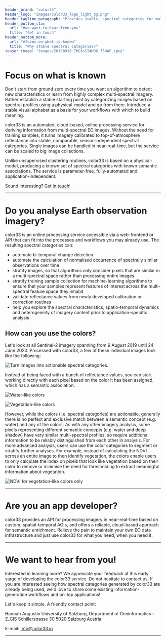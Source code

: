 ```yaml
---
header_brand: "color33"
header_logo: "images/color33_logo_light_bg.png"
header_tagline_paragraph: "Provides stable, spectral categories for multi-spectral Earth observation imagery analysis and applications. Automatically transforms imagery from multiple sensors into transferable, actionable spectral categories in near-real-time. We give you stable color alphabet, you build the vocabulary."
header_button_cta:
  url: "#we-want-to-hear-from-you"
  title: "Get in touch"
header_button_more:
  url: "#focus-on-what-is-known"
  title: "Why stable spectral categories?"
teaser_image: "images/20190918_IMGtoSIAM96_33UWP.jpeg"
---
```


# Focus on what is known

Don't start from ground zero every time you want an algorithm to detect new characteristics or learn from highly complex multi-spectral imagery. Rather establish a stable starting point by categorizing images based on spectral profiles using a physical-model and go from there. Introduce a stable visual alphabet as a basis for your workflows with which to build meaning.

color33 is an automated, cloud-based, online processing service for deriving information from multi-spectral EO images. Without the need for training samples, it turns imagery calibrated to top-of-atmosphere reflectance into stable, comparable, sensor-independent spectral categories. Single images can be handled in near-real-time, but the service can be scaled to big image collections.

Unlike unsupervised clustering routines, color33 is based on a physical-model, producing a known set of spectral categories with known semantic associations. The service is parameter-free, fully-automated and application-independent.

Sound interesting? Get [in touch](#we-want-to-hear-from-you)!

---

# Do you analyse Earth observation imagery?

color33 is an online processing service accessible via a web-frontend or API that can fit into the processes and workflows you may already use. The resulting spectral categories can:

- automate bi-temporal change detection
- automate the calculation of normalised occurrence of spectrally similar observations over time
- stratify images, so that algorithms only consider pixels that are similar in a multi-spectral space rather than processing entire images
- stratify training sample collection for machine-learning algorithms to ensure that your samples represent features of interest across the multi-spectral feature space they inhabit
- validate reflectance values from newly developed calibration or correction routines
- help you explore the spectral characteristics, spatio-temporal dynamics and heterogeneity of imagery content prior to application-specific analysis


## How can you use the colors?

Let's look at all Sentinel-2 imagery spanning from 9 August 2019 until 24 June 2020. Processed with color33, a few of these individual images look like the following:

![Turn images into actionable spectral categories.](/images/workflow_basis.png)

Instead of being faced with a bunch of relfectance values, you can start working directly with each pixel based on the color it has been assigned, which has a semantic association:

![Water-like colors](/images/water_count.png)

![Vegetation-like colors](/images/vegetation_count.png)

However, while the colors (i.e. spectral categories) are actionable, generally there is no perfect and exclusive match between a semantic concept (e.g. water) and any of the colors. As with any other imagery analysis, some pixels representing different semantic concepts (e.g. water and deep shadow) have very similar multi-spectral profiles, so require additional information to be reliably distinguished from each other in analysis. For more advanced analysis, users can use the color categories to segment or stratify further analyses. For example, instead of calculating the NDVI across an entire image to then identify vegetation, the colors enable users to only calculate the index on pixels that look like vegetation based on their color to remove or minimise the need for thresholding to extract meaningful information about vegetation.

![NDVI for vegetation-like colors only](/images/ndvi_green.png)

---

# Are you an app developer?

color33 provides an API for processing imagery in near-real-time based on custom, spatial-temporal AOIs, and offers a reliable, cloud-based approach for semantic enrichment. Relieve the pain to maintain your own EO data infrastructure and just use color33 for what you need, when you need it.


---

# We want to hear from you!

Interested in learning more? We appreciate your feedback at this early stage of developing the color33 service. Do not hesitate to contact us. If you are interested seeing how spectral categories generated by color33 are already being used, we'd love to share some existing information-generation workflows and on-top applications!

Let's keep it simple. A friendly contact point:

Hannah Augustin
University of Salzburg, Department of Geoinformatics – Z_GIS
Schillerstrasse 30
5020 Salzburg
Austria

E-mail: <a href="mailto:info@color33.io" target="_blank" rel="noopener noreferrer">info@color33.io</a>

---

